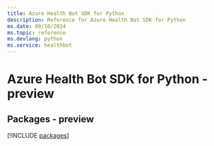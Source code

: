 ```yaml
---
title: Azure Health Bot SDK for Python
description: Reference for Azure Health Bot SDK for Python
ms.date: 09/10/2024
ms.topic: reference
ms.devlang: python
ms.service: healthbot
---
```

# Azure Health Bot SDK for Python - preview
## Packages - preview
[!INCLUDE [packages](health-bot-index.md)]